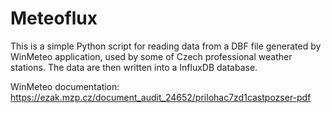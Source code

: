 # Meteoflux

This is a simple Python script for reading data from a DBF file generated by WinMeteo application, used by some of Czech professional weather stations.
The data are then written into a InfluxDB database.

WinMeteo documentation: https://ezak.mzp.cz/document_audit_24652/prilohac7zd1castpozser-pdf
